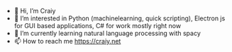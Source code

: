 - 👋 Hi, I’m Craiy
- 👀 I’m interested in Python (machinelearning, quick scripting), Electron js for GUI based applications, C# for work mostly right now
- 🌱 I’m currently learning natural language processing with spacy
- 📫 How to reach me https://craiy.net

<!---
CraiyDev/CraiyDev is a ✨ special ✨ repository because its `README.md` (this file) appears on your GitHub profile.
You can click the Preview link to take a look at your changes.
--->
